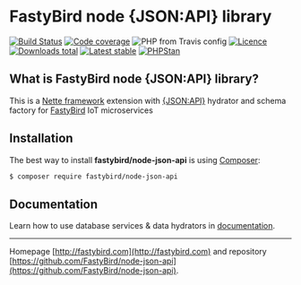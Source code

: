 # FastyBird node {JSON:API} library

[![Build Status](https://img.shields.io/travis/FastyBird/node-json-api.svg?style=flat-square)](https://travis-ci.org/FastyBird/node-json-api)
[![Code coverage](https://img.shields.io/coveralls/FastyBird/node-json-api.svg?style=flat-square)](https://coveralls.io/r/FastyBird/node-json-api)
![PHP from Travis config](https://img.shields.io/travis/php-v/fastybird/node-json-api?style=flat-square)
[![Licence](https://img.shields.io/packagist/l/FastyBird/node-json-api.svg?style=flat-square)](https://packagist.org/packages/FastyBird/node-json-api)
[![Downloads total](https://img.shields.io/packagist/dt/FastyBird/node-json-api.svg?style=flat-square)](https://packagist.org/packages/FastyBird/node-json-api)
[![Latest stable](https://img.shields.io/packagist/v/FastyBird/node-json-api.svg?style=flat-square)](https://packagist.org/packages/FastyBird/node-json-api)
[![PHPStan](https://img.shields.io/badge/PHPStan-enabled-brightgreen.svg?style=flat-square)](https://github.com/phpstan/phpstan)

## What is FastyBird node {JSON:API} library?

This is a [Nette framework](https://nette.org) extension with [{JSON:API}](https://jsonapi.org/) hydrator and schema factory for [FastyBird](https://fastybird.com) IoT microservices

## Installation

The best way to install **fastybird/node-json-api** is using [Composer](http://getcomposer.org/):

```sh
$ composer require fastybird/node-json-api
```

## Documentation

Learn how to use database services & data hydrators in [documentation](https://github.com/FastyBird/node-json-api/blob/master/docs/en/index.md).

***
Homepage [http://fastybird.com](http://fastybird.com) and repository [https://github.com/FastyBird/node-json-api](https://github.com/FastyBird/node-json-api).
